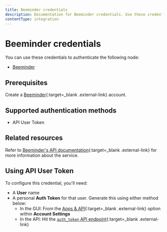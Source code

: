 ```yaml
---
title: Beeminder credentials
description: Documentation for Beeminder credentials. Use these credentials to authenticate Beeminder in n8n, a workflow automation platform.
contentType: integration
---
```


# Beeminder credentials

You can use these credentials to authenticate the following node:

- [Beeminder](/integrations/builtin/app-nodes/n8n-nodes-base.beeminder/)

## Prerequisites

Create a [Beeminder](https://www.beeminder.com/){:target=_blank .external-link} account.

## Supported authentication methods

- API User Token

## Related resources

Refer to [Beeminder's API documentation](http://api.beeminder.com/#beeminder-api-reference){:target=_blank .external-link} for more information about the service.

## Using API User Token

To configure this credential, you'll need:

- A **User** name
- A personal **Auth Token** for that user. Generate this using either method below:
    - In the GUI: From the [Apps & API](https://help.beeminder.com/article/110-apps-and-api#API-token){:target=_blank .external-link} option within **Account Settings**
    - In the API: Hit the [`auth_token` API endpoint](http://api.beeminder.com/#auth){:target=_blank .external-link}

